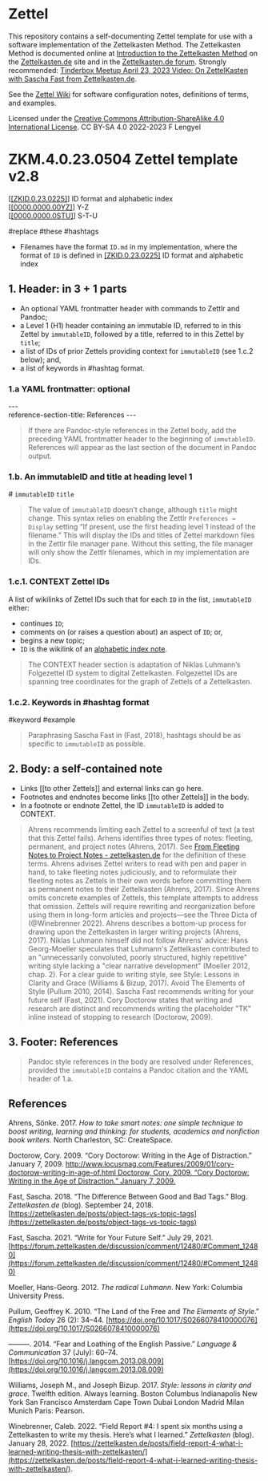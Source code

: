 # Zettel


This repository contains a self-documenting Zettel template for use with a software implementation of the Zettelkasten Method. The Zettelkasten Method is documented online at [Introduction to the Zettelkasten Method](https://zettelkasten.de/posts/overview/) on the [Zettelkasten.de](https://zettelkasten.de) site and in the [Zettelkasten.de forum](https://forum.zettelkasten.de). Strongly recommended: [Tinderbox Meetup April 23, 2023 Video: On ZettelKasten with Sascha Fast from Zettelkasten.de](https://www.youtube.com/watch?v=I4TXkGjKpTo). 

See the [Zettel Wiki](https://github.com/flengyel/Zettel/wiki) for software configuration notes, definitions of terms, and examples.

Licensed under the [Creative Commons Attribution-ShareAlike 4.0 International License](https://creativecommons.org/licenses/by-sa/4.0/legalcode). CC BY-SA 4.0 2022-2023 F Lengyel 


# ZKM.4.0.23.0504 Zettel template v2.8

[[[ZKID.0.23.0225]](https://github.com/flengyel/Zettel/wiki/ID-regex-and-alphabetic-index)] ID format and alphabetic index  
[[[0000.0000.00YZ]](https://github.com/flengyel/Zettel/wiki/ID-regex-and-alphabetic-index)] Y-Z  
[[[0000.0000.0STU]](https://github.com/flengyel/Zettel/wiki/ID-regex-and-alphabetic-index)] S-T-U

 #replace #these #hashtags  
  
-   Filenames have the format `ID.md` in my implementation, where the format of `ID` is defined in [[ZKID.0.23.0225]](https://github.com/flengyel/Zettel/wiki/ID-regex-and-alphabetic-index) ID format and alphabetic index

## 1. Header: in 3 + 1 parts

- An optional YAML frontmatter header with commands to Zettlr and Pandoc;
- a Level 1 (H1) header containing an immutable ID, referred to in this Zettel by `immutableID`, followed by a title, referred to in this Zettel by `title`;
- a list of IDs of prior Zettels providing context for `immutableID` (see 1.c.2 below); and,
- a list of keywords in #hashtag format.

### 1.a YAML frontmatter: optional

\---  
reference-section-title: References
\---

> If there are Pandoc-style references in the Zettel body, add the preceding YAML frontmatter header to the beginning of `immutableID`. References will appear as the last section of the document in Pandoc output.

### 1.b. An immutableID and title at heading level 1

\# `immutableID` `title`

> The value of `immutableID` doesn’t change, although `title` might  change. This syntax relies on enabling the Zettlr `Preferences → Display` setting “If present, use the first heading  level 1 instead of the filename.” This will display the IDs and  titles of Zettel markdown files in the Zettlr file manager pane.  Without this setting, the file manager will only show the Zettlr  filenames, which in my implementation are IDs.

### 1.c.1. CONTEXT Zettel IDs

A list of wikilinks of Zettel IDs such that for each `ID` in the list, `immutableID` either:

- continues `ID`;  
- comments on (or raises a question about) an aspect of `ID`; or,
- begins a new topic;  
- `ID` is the wikilink of an [alphabetic index note](https://github.com/flengyel/Zettel/wiki/ID-regex-and-alphabetic-index).

> The CONTEXT header section is adaptation of Niklas Luhmann’s Folgezettel ID system to digital Zettelkasten. Folgezettel IDs are  spanning tree coordinates for the graph of Zettels of a Zettelkasten.

### 1.c.2. Keywords in \#hashtag format

\#keyword \#example

> Paraphrasing Sascha Fast in (Fast, 2018), hashtags should be as specific to `immutableID` as possible.

## 2. Body: a self-contained note

- Links \[\[to other Zettels\]\] and external links can go here.
- Footnotes and endnotes become links \[\[to other Zettels\]\] in the body.
- In a footnote or endnote Zettel, the ID `immutableID` is added to CONTEXT.

> Ahrens recommends limiting each Zettel to a screenful of text (a test that this Zettel fails). Arhens identifies three types of notes: fleeting, permanent, and project notes (Ahrens, 2017). See [From Fleeting Notes to Project Notes - zettelkasten.de](https://zettelkasten.de/posts/concepts-sohnke-ahrens-explained/) for the definition of these terms. Ahrens advises Zettel writers to read with pen and paper in hand, to take fleeting notes judiciously, and to reformulate their fleeting notes as Zettels in their own words before committing them as permanent notes to their Zettelkasten (Ahrens, 2017). Since Ahrens omits concrete examples of Zettels, this template attempts to address that omission. Zettels will require rewriting and reorganization before using them in long-form articles and projects—see the Three Dicta of (@Winebrenner 2022). Ahrens describes a bottom-up process for drawing upon the Zettelkasten in larger writing projects (Ahrens, 2017). Niklas Luhmann himself did not follow Ahrens' advice: Hans Georg-Moeller speculates that Luhmann's Zettelkasten contributed to an "unnecessarily convoluted, poorly structured, highly repetitive" writing style lacking a "clear narrative development" (Moeller 2012, chap. 2). For a clear guide to writing style, see Style: Lessons in Clarity and Grace (Williams & Bizup, 2017). Avoid The Elements of Style (Pullum 2010, 2014). Sascha Fast recommends writing for your future self (Fast, 2021). Cory Doctorow states that writing and research are distinct and recommends writing the placeholder "TK" inline instead of stopping to research (Doctorow, 2009).

## 3.  Footer: References

> Pandoc style references in the body are resolved under References, provided the `immutableID` contains a Pandoc citation and the YAML header of 1.a.

## References

Ahrens, Sönke. 2017. _How to take smart notes: one simple technique to boost writing, learning and thinking: for students, academics and nonfiction book writers_. North Charleston, SC: CreateSpace.

Doctorow, Cory. 2009. “Cory Doctorow: Writing in the Age of Distraction.” January 7, 2009. [http://www.locusmag.com/Features/2009/01/cory-doctorow-writing-in-age-of.html
Doctorow, Cory. 2009. “Cory Doctorow: Writing in the Age of Distraction.” January 7, 2009.](http://www.locusmag.com/Features/2009/01/cory-doctorow-writing-in-age-of.html)

Fast, Sascha. 2018. “The Difference Between Good and Bad Tags.” Blog. _Zettelkasten.de_ (blog). September 24, 2018. [https://zettelkasten.de/posts/object-tags-vs-topic-tags](https://zettelkasten.de/posts/object-tags-vs-topic-tags)

Fast, Sascha. 2021. “Write for Your Future Self.” July 29, 2021. [https://forum.zettelkasten.de/discussion/comment/12480/#Comment_12480](https://forum.zettelkasten.de/discussion/comment/12480/#Comment_12480)

Moeller, Hans-Georg. 2012. _The radical Luhmann_. New York: Columbia University Press.

Pullum, Geoffrey K. 2010. “The Land of the Free and _The Elements of Style_.” _English Today_ 26 (2): 34–44. [https://doi.org/10.1017/S0266078410000076](https://doi.org/10.1017/S0266078410000076)

———. 2014. “Fear and Loathing of the English Passive.” _Language & Communication_ 37 (July): 60–74. [https://doi.org/10.1016/j.langcom.2013.08.009](https://doi.org/10.1016/j.langcom.2013.08.009)

Williams, Joseph M., and Joseph Bizup. 2017. _Style: lessons in clarity and grace_. Twelfth edition. Always learning. Boston Columbus Indianapolis New York San Francisco Amsterdam Cape Town Dubai London Madrid Milan Munich Paris: Pearson.

Winebrenner, Caleb. 2022. “Field Report #4: I spent six months using a Zettelkasten to write my thesis. Here’s what I learned.” _Zettelkasten_ (blog). January 28, 2022. [https://zettelkasten.de/posts/field-report-4-what-i-learned-writing-thesis-with-zettelkasten/](https://zettelkasten.de/posts/field-report-4-what-i-learned-writing-thesis-with-zettelkasten/).

